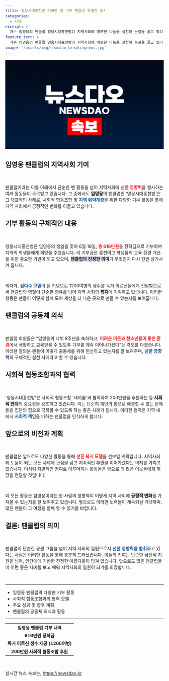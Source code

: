 ```yaml
---
title: 영웅시대홍천방 200만 원 기부 팬들의 특별한 날!
categories:
  - 사회
excerpt: >
  가수 임영웅의 팬클럽 영웅시대홍천방이 지역사회에 따뜻한 나눔을 실천해 눈길을 끌고 있다. 데뷔 8주년 기념으로 200만원 후원과 616만원의 장학금 기부, 독거어르신 생수 전달 등 다양한 선행으로 훈훈한 감동을 주고 있다.
feature_text: >
  가수 임영웅의 팬클럽 영웅시대홍천방이 지역사회에 따뜻한 나눔을 실천해 눈길을 끌고 있다. 데뷔 8주년 기념으로 200만원 후원과 616만원의 장학금 기부, 독거어르신 생수 전달 등 다양한 선행으로 훈훈한 감동을 주고 있다.
image: '/assets/img/newsdao_breakingnews.jpg'
---
```


<p><img src="/assets/img/newsdao_breakingnews.jpg" alt="bookingtag 속보" /></p>

<h2 data-ke-size="size26">임영웅 팬클럽의 지역사회 기여</h2>

<p data-ke-size="size16">&nbsp;</p>

<p data-ke-size="size16">팬클럽이라는 이름 아래에서 단순한 팬 활동을 넘어 지역사회에 <b><span style="color: #ee2323;">선한 영향력</span></b>을 행사하는 여러 활동들이 주목받고 있습니다. 그 중에서도 <b><span style="background-color: #21538527;">임영웅</span></b>의 팬클럽인 '영웅시대홍천방'은 그 대표적인 사례로, 사회적 협동조합 및 <b><span style="color: #1a5490;">지역 취약계층</span></b>을 위한 다양한 기부 활동을 통해 지역 사회에서 긍정적인 변화를 이끌고 있습니다. </p>

<h2 data-ke-size="size26">기부 활동의 구체적인 내용</h2>

<p data-ke-size="size16">&nbsp;</p>

<p data-ke-size="size16">영웅시대홍천방은 임영웅의 생일을 맞아 6월 16일, <b><span style="color: #ee2323;">총 616만원</span></b>을 장학금으로 기부하며 지역의 학생들에게 희망을 주었습니다. 이 기부금은 홍천여고 학생들의 교육 환경 개선을 위한 중요한 기반이 되고 있으며, <b><span style="background-color: #21538527;">팬클럽의 진정한 의미</span></b>가 무엇인지 다시 한번 상기시켜 줍니다.</p>

<p data-ke-size="size16">&nbsp;</p>

<p data-ke-size="size16">게다가, <b><span style="color: #1a5490;">삼다수 모델</span></b>이 된 기념으로 1200여병의 생수를 독거 어르신들에게 전달함으로써 팬클럽의 역할이 단순한 향유를 넘어 지역 사회의 <b><span style="background-color: #21538527;">복지</span></b>에 기여하고 있습니다. 이러한 행동은 팬들이 어떻게 함께 모여 세상을 더 나은 곳으로 만들 수 있는지를 보여줍니다.</p>

<h2 data-ke-size="size26">팬클럽의 공동체 의식</h2>

<p data-ke-size="size16">&nbsp;</p>

<p data-ke-size="size16">팬클럽 회원들은 "임영웅의 데뷔 8주년을 축하하고, <b><span style="color: #ee2323;">어려운 이웃과 청소년들이 좋은 환경</span></b>에서 생활하고 교육받을 수 있도록 기부를 계속 이어나가겠다"는 각오를 다졌습니다. 이러한 결의는 팬들이 어떻게 공동체를 위해 헌신하고 있는지를 잘 보여주며, <b><span style="color: #1a5490;">선한 영향력</span></b>의 구체적인 실천 사례라고 할 수 있습니다.</p>

<h2 data-ke-size="size26">사회적 협동조합과의 협력</h2>

<p data-ke-size="size16">&nbsp;</p>

<p data-ke-size="size16">'영웅시대홍천방'은 사회적 협동조합 '새끼줄'과 협력하여 200만원을 후원하는 등 <b><span style="background-color: #21538527;">사회적 연대</span></b>의 중요성을 강조하고 있습니다. 이는 단순히 개인의 힘으로 해결할 수 없는 문제들을 집단의 힘으로 극복할 수 있도록 하는 좋은 사례가 됩니다. 이러한 협력은 지역 내에서 <b><span style="color: #1a5490;">사회적 책임</span></b>을 다하는 팬클럽을 인식하게 합니다.</p>

<h2 data-ke-size="size26">앞으로의 비전과 계획</h2>

<p data-ke-size="size16">&nbsp;</p>

<p data-ke-size="size16">팬클럽은 앞으로도 다양한 활동을 통해 <b><span style="color: #ee2323;">선진 복지 모델</span></b>을 선보일 계획입니다. 지역사회에 도움이 되는 모든 사례에 관심을 갖고 지속적인 후원을 이어가겠다는 의지를 가지고 있습니다. 이처럼 자발적인 참여로 이루어지는 활동들은 앞으로 더 많은 이웃들에게 희망을 전달할 것입니다.</p>

<p data-ke-size="size16">&nbsp;</p>

<p data-ke-size="size16">이 모든 활동은 임영웅이라는 한 사람의 영향력이 어떻게 지역 사회에 <b><span style="background-color: #21538527;">긍정적 변화</span></b>를 가져올 수 있는지를 잘 보여주고 있습니다. 앞으로도 이러한 노력들이 계속되길 기대하며, 많은 팬들이 그 여정을 함께 할 수 있기를 바랍니다.</p>

<h2 data-ke-size="size26">결론: 팬클럽의 의미</h2>

<p data-ke-size="size16">&nbsp;</p>

<p data-ke-size="size16">팬클럽이 단순한 응원 그룹을 넘어 지역 사회의 일원으로서 <b><span style="color: #1a5490;">선한 영향력을 발휘</span></b>하고 있다는 사실은 이러한 활동을 통해 충분히 드러났습니다. 이들의 기여는 단순한 금전적 지원을 넘어, 인간애에 기반한 진정한 아름다움이 담겨 있습니다. 앞으로도 많은 팬클럽들이 이런 좋은 사례를 보고 배워 지역사회의 일원이 되기를 희망합니다.</p>

<p data-ke-size="size16">&nbsp;</p>

<hr /> 

<ul>

<li>임영웅 팬클럽의 다양한 기부 활동</li>
<li>사회적 협동조합과의 협력 모델</li>
<li>주요 성과 및 향후 계획</li>
<li>팬클럽의 공동체 의식과 활동</li>

</ul>

<hr /> 

<table style="width: 100%;">

<tr>
<td style="text-align: center; height: 17px;"><b>임영웅 팬클럽 기부 내역</b></td>
</tr>

<tr>
<td style="text-align: center; height: 17px;"><b>616만원 장학금</b></td>
</tr>

<tr>
<td style="text-align: center; height: 17px;"><b>독거 어르신 생수 제공 (1200여병)</b></td>
</tr>

<tr>
<td style="text-align: center; height: 17px;"><b>200만원 사회적 협동조합 후원</b></td>
</tr>

</table> 

<p data-ke-size="size16">&nbsp;</p>
실시간 뉴스 속보는, <a href="https://newsdao.kr" rel="dofollow">https://newsdao.kr</a>


